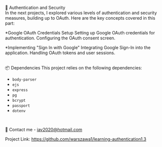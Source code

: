 🔐 Authentication and Security
<br>
In the next projects, I explored various levels of authentication and security measures, building up to OAuth. Here are the key concepts covered in this part:

*Google OAuth Credentials Setup Setting up Google OAuth credentials for authentication. Configuring the OAuth consent screen.

*Implementing "Sign In with Google" Integrating Google Sign-In into the application. Handling OAuth tokens and user sessions.

<br>
📦 Dependencies
This project relies on the following dependencies:

- `body-parser`
- `ejs`
- `express`
- `pg`
- `bcrypt`
- `passport`
- `dotenv`
<br>

📧 Contact me - iav2020@hotmail.com

Project Link: https://github.com/warszawa1/learning-authentication1.3
